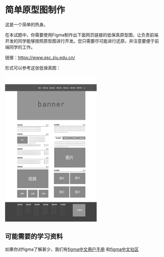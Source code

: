 # 简单原型图制作

这是一个简单的热身。

在本试题中，你需要使用Figma制作出下面网页链接的低保真原型图，让负责前端开发的同学能够按照原型图进行开发。您只需要尽可能进行还原，并注意要便于前端同学的工作。

链接：https://www.qsc.zju.edu.cn/

形式可以参考这张低保真图：

<img width="300" height="480" src="./refer.jpg"/>

## 可能需要的学习资料

如果你对figma了解甚少，我们有[figma中文用户手册](https://figmachina.com/) 和[figma中文社区](https://www.figma.cool/)